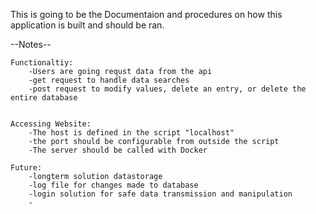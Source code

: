 This is going to be the Documentaion and procedures on how this application is built and should be ran. 

--Notes--

    Functionaltiy:
        -Users are going requst data from the api
        -get request to handle data searches 
        -post request to modify values, delete an entry, or delete the entire database
        

    Accessing Website:
        -The host is defined in the script "localhost"
        -the port should be configurable from outside the script
        -The server should be called with Docker

    Future:
        -longterm solution datastorage 
        -log file for changes made to database
        -login solution for safe data transmission and manipulation
        -